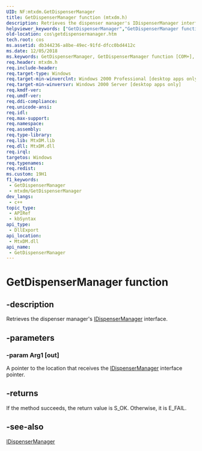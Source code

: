 ```yaml
---
UID: NF:mtxdm.GetDispenserManager
title: GetDispenserManager function (mtxdm.h)
description: Retrieves the dispenser manager's IDispenserManager interface.
helpviewer_keywords: ["GetDispenserManager","GetDispenserManager function [COM+]","_dtc_GetDispenserManager_Function","cos.getdispensermanager","mtxdm/GetDispenserManager"]
old-location: cos\getdispensermanager.htm
tech.root: cos
ms.assetid: db344236-a8be-49ec-91fd-dfcc0bd4412c
ms.date: 12/05/2018
ms.keywords: GetDispenserManager, GetDispenserManager function [COM+], _dtc_GetDispenserManager_Function, cos.getdispensermanager, mtxdm/GetDispenserManager
req.header: mtxdm.h
req.include-header: 
req.target-type: Windows
req.target-min-winverclnt: Windows 2000 Professional [desktop apps only]
req.target-min-winversvr: Windows 2000 Server [desktop apps only]
req.kmdf-ver: 
req.umdf-ver: 
req.ddi-compliance: 
req.unicode-ansi: 
req.idl: 
req.max-support: 
req.namespace: 
req.assembly: 
req.type-library: 
req.lib: MtxDM.lib
req.dll: MtxDM.dll
req.irql: 
targetos: Windows
req.typenames: 
req.redist: 
ms.custom: 19H1
f1_keywords:
 - GetDispenserManager
 - mtxdm/GetDispenserManager
dev_langs:
 - c++
topic_type:
 - APIRef
 - kbSyntax
api_type:
 - DllExport
api_location:
 - MtxDM.dll
api_name:
 - GetDispenserManager
---
```


# GetDispenserManager function


## -description

Retrieves the dispenser manager's <a href="/windows/desktop/api/comsvcs/nn-comsvcs-idispensermanager">IDispenserManager</a> interface.

## -parameters

### -param Arg1 [out]

A pointer to the location that receives the <a href="/windows/desktop/api/comsvcs/nn-comsvcs-idispensermanager">IDispenserManager</a> interface pointer.

## -returns

If the method succeeds, the return value is S_OK. Otherwise, it is E_FAIL.

## -see-also

<a href="/windows/desktop/api/comsvcs/nn-comsvcs-idispensermanager">IDispenserManager</a>